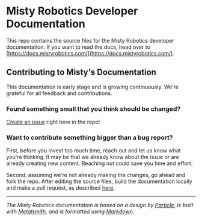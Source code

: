 # Misty Robotics Developer Documentation

This repo contains the source files for the Misty Robotics developer documentation. If you want to read the docs, head over to [https://docs.mistyrobotics.com/](https://docs.mistyrobotics.com/).

## Contributing to Misty's Documentation

This documentation is early stage and is growing continuously. We're grateful for all feedback and contributions. 

### Found something small that you think should be changed? 

[Create an issue](https://github.com/MistyCommunity/Documentation/issues) right here in the repo!

### Want to contribute something bigger than a bug report? 

First, before you invest too much time, reach out and let us know what you're thinking. It may be that we already know about the issue or are already creating new content. Reaching out could save you time and effort.

Second, assuming we're not already making the changes, go ahead and fork the repo. After editing the source files, build the documentation locally and make a pull request, as described [here](https://help.github.com/articles/working-with-forks/).

---

*The Misty Robotics documentation is based on a design by [Particle](https://docs.particle.io/), is built with [Metalsmith](http://www.metalsmith.io), and is formatted using [Markdown](https://daringfireball.net/projects/markdown/syntax).*

